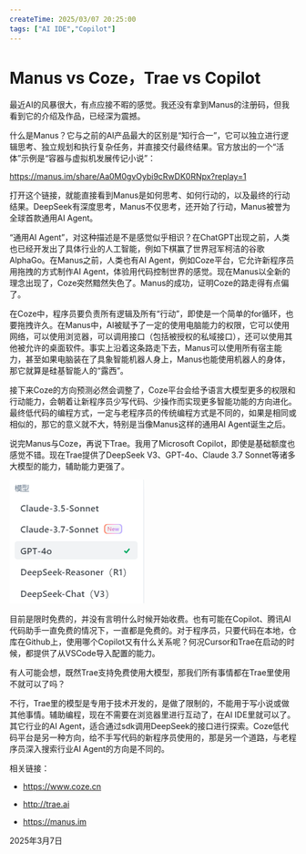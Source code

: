 ```yaml
---
createTime: 2025/03/07 20:25:00
tags: ["AI IDE","Copilot"]
---
```


# Manus vs Coze，Trae vs Copilot

最近AI的风暴很大，有点应接不暇的感觉。我还没有拿到Manus的注册码，但我看到它的介绍及作品，已经深为震撼。

什么是Manus？它与之前的AI产品最大的区别是“知行合一”，它可以独立进行逻辑思考、独立规划和执行复杂任务，并直接交付最终结果。官方放出的一个“活体”示例是“容器与虚拟机发展传记小说”：

https://manus.im/share/Aa0M0gvOybi9cRwDK0RNpx?replay=1

打开这个链接，就能直接看到Manus是如何思考、如何行动的，以及最终的行动结果。DeepSeek有深度思考，Manus不仅思考，还开始了行动，Manus被誉为全球首款通用AI Agent。

“通用AI Agent”，对这种描述是不是感觉似乎相识？在ChatGPT出现之前，人类也已经开发出了具体行业的人工智能，例如下棋赢了世界冠军柯洁的谷歌AlphaGo。在Manus之前，人类也有AI Agent，例如Coze平台，它允许新程序员用拖拽的方式制作AI Agent，体验用代码控制世界的感觉。现在Manus以全新的理念出现了，Coze突然黯然失色了。Manus的成功，证明Coze的路走得有点偏了。

在Coze中，程序员要负责所有逻辑及所有“行动”，即使是一个简单的for循环，也要拖拽许久。在Manus中，AI被赋予了一定的使用电脑能力的权限，它可以使用网络，可以使用浏览器，可以调用接口（包括被授权的私域接口），还可以使用其他被允许的桌面软件。事实上沿着这条路走下去，Manus可以使用所有宿主能力，甚至如果电脑装在了具象智能机器人身上，Manus也能使用机器人的身体，那它就算是硅基智能人的“露西”。

接下来Coze的方向预测必然会调整了，Coze平台会给予语言大模型更多的权限和行动能力，会朝着让新程序员少写代码、少操作而实现更多智能功能的方向进化。最终低代码的编程方式，一定与老程序员的传统编程方式是不同的，如果是相同或相似的，那它的意义就不大，特别是当像Manus这样的通用AI Agent诞生之后。

说完Manus与Coze，再说下Trae。我用了Microsoft Copilot，即使是基础额度也感觉不错。现在Trae提供了DeepSeek V3、GPT-4o、Claude 3.7 Sonnet等诸多大模型的能力，辅助能力更强了。

![image-20250307222432803](assets/image-20250307222432803.png)

目前是限时免费的，并没有言明什么时候开始收费。也有可能在Copilot、腾讯AI代码助手一直免费的情况下，一直都是免费的。对于程序员，只要代码在本地，仓库在Github上，使用哪个Copilot又有什么关系呢？何况Cursor和Trae在启动的时候，都提供了从VSCode导入配置的能力。

有人可能会想，既然Trae支持免费使用大模型，那我们所有事情都在Trae里使用不就可以了吗？

不行，Trae里的模型是专用于技术开发的，是做了限制的，不能用于写小说或做其他事情。辅助编程，现在不需要在浏览器里进行互动了，在AI IDE里就可以了。其它行业的AI Agent，适合通过sdk调用DeepSeek的接口进行探索。Coze低代码平台是另一种方向，给不手写代码的新程序员使用的，那是另一个道路，与老程序员深入搜索行业AI Agent的方向是不同的。

相关链接：

- https://www.coze.cn

- http://trae.ai
- https://manus.im

2025年3月7日

